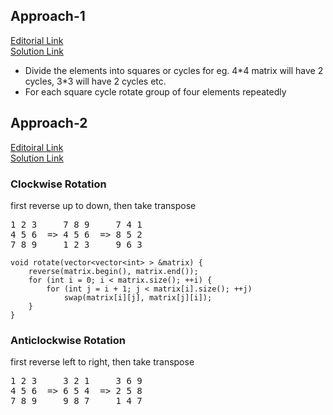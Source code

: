 ## Approach-1
[Editorial Link](https://www.geeksforgeeks.org/inplace-rotate-square-matrix-by-90-degrees/)  
[Solution Link](https://leetcode.com/problems/rotate-image/)  

- Divide the elements into squares or cycles for eg. 4\*4 matrix will have 2 cycles, 3\*3 will have 2 cycles etc.
- For each square cycle rotate group of four elements repeatedly



## Approach-2
[Editoiral Link](https://leetcode.com/problems/rotate-image/discuss/18872/A-common-method-to-rotate-the-image)  
[Solution Link](https://leetcode.com/submissions/detail/691614030/)
### Clockwise Rotation
first reverse up to down, then take transpose  
<pre>
1 2 3     7 8 9     7 4 1 
4 5 6  => 4 5 6  => 8 5 2 
7 8 9     1 2 3     9 6 3
</pre>

```
void rotate(vector<vector<int> > &matrix) {
    reverse(matrix.begin(), matrix.end());
    for (int i = 0; i < matrix.size(); ++i) {
        for (int j = i + 1; j < matrix[i].size(); ++j)
            swap(matrix[i][j], matrix[j][i]);
    }
}
```

### Anticlockwise Rotation
first reverse left to right, then take transpose  
<pre>
1 2 3     3 2 1     3 6 9
4 5 6  => 6 5 4  => 2 5 8
7 8 9     9 8 7     1 4 7
</pre>

